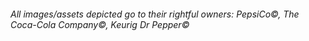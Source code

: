 


<h6>All images/assets depicted go to their rightful owners: PepsiCo©, The Coca-Cola Company©, Keurig Dr Pepper©</h6>
